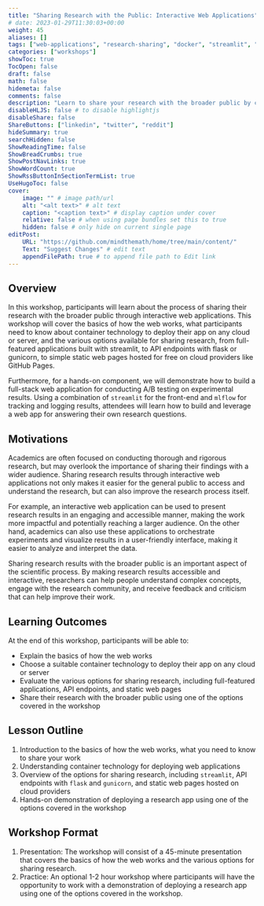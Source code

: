 ```yaml
---
title: "Sharing Research with the Public: Interactive Web Applications"
# date: 2023-01-29T11:30:03+00:00
weight: 45
aliases: []
tags: ["web-applications", "research-sharing", "docker", "streamlit", "flask", "gunicorn", "python"]
categories: ["workshops"]
showToc: true
TocOpen: false
draft: false
math: false
hidemeta: false
comments: false
description: "Learn to share your research with the broader public by creating interactive web applications using container technology, streamlit, flask, gunicorn, or static webpages."
disableHLJS: false # to disable highlightjs
disableShare: false
ShareButtons: ["linkedin", "twitter", "reddit"]
hideSummary: true
searchHidden: false
ShowReadingTime: false
ShowBreadCrumbs: true
ShowPostNavLinks: true
ShowWordCount: true
ShowRssButtonInSectionTermList: true
UseHugoToc: false
cover:
    image: "" # image path/url
    alt: "<alt text>" # alt text
    caption: "<caption text>" # display caption under cover
    relative: false # when using page bundles set this to true
    hidden: false # only hide on current single page
editPost:
    URL: "https://github.com/mindthemath/home/tree/main/content/"
    Text: "Suggest Changes" # edit text
    appendFilePath: true # to append file path to Edit link
---
```


## Overview
In this workshop, participants will learn about the process of sharing their research with the broader public through interactive web applications. This workshop will cover the basics of how the web works, what participants need to know about container technology to deploy their app on any cloud or server, and the various options available for sharing research, from full-featured applications built with streamlit, to API endpoints with flask or gunicorn, to simple static web pages hosted for free on cloud providers like GitHub Pages.

Furthermore, for a hands-on component, we will demonstrate how to build a full-stack web application for conducting A/B testing on experimental results.
Using a combination of `streamlit` for the front-end and `mlflow` for tracking and logging results, attendees will learn how to build and leverage a web app for answering their own research questions.

## Motivations
Academics are often focused on conducting thorough and rigorous research, but may overlook the importance of sharing their findings with a wider audience. Sharing research results through interactive web applications not only makes it easier for the general public to access and understand the research, but can also improve the research process itself.

For example, an interactive web application can be used to present research results in an engaging and accessible manner, making the work more impactful and potentially reaching a larger audience. On the other hand, academics can also use these applications to orchestrate experiments and visualize results in a user-friendly interface, making it easier to analyze and interpret the data.

Sharing research results with the broader public is an important aspect of the scientific process. By making research results accessible and interactive, researchers can help people understand complex concepts, engage with the research community, and receive feedback and criticism that can help improve their work.

## Learning Outcomes
At the end of this workshop, participants will be able to:
- Explain the basics of how the web works
- Choose a suitable container technology to deploy their app on any cloud or server
- Evaluate the various options for sharing research, including full-featured applications, API endpoints, and static web pages
- Share their research with the broader public using one of the options covered in the workshop

## Lesson Outline
1. Introduction to the basics of how the web works, what you need to know to share your work
2. Understanding container technology for deploying web applications
3. Overview of the options for sharing research, including `streamlit`, API endpoints with `flask` and `gunicorn`, and static web pages hosted on cloud providers
4. Hands-on demonstration of deploying a research app using one of the options covered in the workshop

## Workshop Format
1. Presentation: The workshop will consist of a 45-minute presentation that covers the basics of how the web works and the various options for sharing research.
2. Practice: An optional 1-2 hour workshop where participants will have the opportunity to work with a demonstration of deploying a research app using one of the options covered in the workshop.
